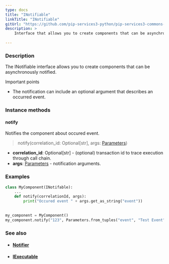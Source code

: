 ```yaml
---
type: docs
title: "INotifiable"
linkTitle: "INotifiable"
gitUrl: "https://github.com/pip-services3-python/pip-services3-commons-python"
description: >
    Interface that allows you to create components that can be asynchronously notified.
    
---
```


### Description

The INotifiable interface allows you to create components that can be asynchronously notified.

Important points

- The notification can include an optional argument that describes an occurred event.

### Instance methods

#### notify
Notifies the component about occured event.

> notify(correlation_id: Optional[str], args: [Parameters](../parameters))

- **correlation_id**: Optional[str] - (optional) transaction id to trace execution through call chain.
- **args**: [Parameters](../parameters) - notification arguments. 

### Examples

```python
class MyComponent(INotifable):
    ...
    def notify(correlationId, args): 
        print("Occured event " + args.get_as_string("event"))
    
   
my_component = MyComponent()
my_component.notify("123", Parameters.from_tuples("event", "Test Event"));
```

### See also
- #### [Notifier](../notifier)
- #### [IExecutable](../iexecutable)
